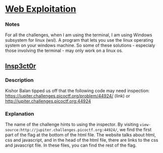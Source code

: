 # [Web Exploitation](https://play.picoctf.org/practice?category=1&page=1)

### Notes
For all the challenges, when I am using the terminal,  I am using Windows subsystem for linux (wsl). A program that lets you use the linux operating system on your windows machine. So some of these solutions - especialy those involving the terminal - may only work on a linux os.


## [Insp3ct0r](https://play.picoctf.org/practice/challenge/18?category=1&page=1)
### Description
Kishor Balan tipped us off that the following code may need inspection: 
https://jupiter.challenges.picoctf.org/problem/44924/ (link) or 
http://jupiter.challenges.picoctf.org:44924
### Explanation
The name of the challenge hints to using the inspector. By visiting `view-source:http://jupiter.challenges.picoctf.org:44924/`, we find the first part of the flag at the bottom of the html file. The website talks about html, css and javascript, and in the head of the html file, there are links to the css and javascript file. In these files, you can find the rest of the flag.